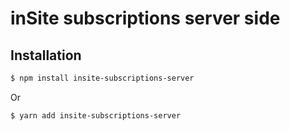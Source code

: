# inSite subscriptions server side

## Installation

```sh
$ npm install insite-subscriptions-server
```

Or

```sh
$ yarn add insite-subscriptions-server
```
